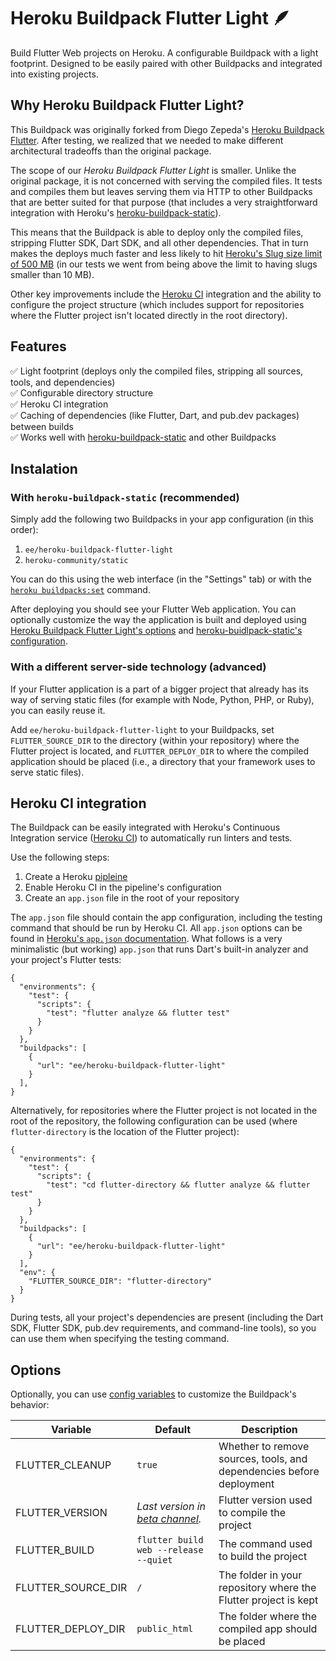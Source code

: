 # Heroku Buildpack Flutter Light 🪶
Build Flutter Web projects on Heroku. A configurable Buildpack with a light footprint. Designed to be easily paired with other Buildpacks and integrated into existing projects.

## Why Heroku Buildpack Flutter Light?
This Buildpack was originally forked from Diego Zepeda's [Heroku Buildpack Flutter](https://github.com/diezep/heroku-buildpack-flutter). After testing, we realized that we needed to make different architectural tradeoffs than the original package. 

The scope of our *Heroku Buildpack Flutter Light* is smaller. Unlike the original package, it is not concerned with serving the compiled files. It tests and compiles them but leaves serving them via HTTP to other Buildpacks that are better suited for that purpose (that includes a very straightforward integration with Heroku's [heroku-buildpack-static](https://github.com/heroku/heroku-buildpack-static)).

This means that the Buildpack is able to deploy only the compiled files, stripping Flutter SDK, Dart SDK, and all other dependencies. That in turn makes the deploys much faster and less likely to hit [Heroku's Slug size limit of 500 MB](https://devcenter.heroku.com/articles/slug-compiler#slug-size) (in our tests we went from being above the limit to having slugs smaller than 10 MB).

Other key improvements include the [Heroku CI](https://devcenter.heroku.com/articles/heroku-ci) integration and the ability to configure the project structure (which includes support for repositories where the Flutter project isn't located directly in the root directory).

## Features
✅ Light footprint (deploys only the compiled files, stripping all sources, tools, and dependencies) \
✅ Configurable directory structure \
✅ Heroku CI integration \
✅ Caching of dependencies (like Flutter, Dart, and pub.dev packages) between builds \
✅ Works well with [heroku-buildpack-static](https://github.com/heroku/heroku-buildpack-static) and other Buildpacks

## Instalation
### With `heroku-buildpack-static` (recommended)

Simply add the following two Buildpacks in your app configuration (in this order):

1. `ee/heroku-buildpack-flutter-light`
2. `heroku-community/static`

You can do this using the web interface (in the "Settings" tab) or with the [`heroku buildpacks:set`](https://devcenter.heroku.com/articles/buildpacks#setting-a-buildpack-on-an-application) command.

After deploying you should see your Flutter Web application. You can optionally customize the way the application is built and deployed using [Heroku Buildpack Flutter Light's options](#options) and [heroku-buidlpack-static's configuration](https://github.com/heroku/heroku-buildpack-static#configuration).

### With a different server-side technology (advanced)

If your Flutter application is a part of a bigger project that already has its way of serving static files (for example with Node, Python, PHP, or Ruby), you can easily reuse it.

Add `ee/heroku-buildpack-flutter-light` to your Buildpacks, set `FLUTTER_SOURCE_DIR` to the directory (within your repository) where the Flutter project is located, and `FLUTTER_DEPLOY_DIR` to where the compiled application should be placed (i.e., a directory that your framework uses to serve static files).

## Heroku CI integration
The Buildpack can be easily integrated with Heroku's Continuous Integration service ([Heroku CI](https://devcenter.heroku.com/articles/heroku-ci)) to automatically run linters and tests. 

Use the following steps:

1. Create a Heroku [pipleine](https://devcenter.heroku.com/articles/pipelines)
2. Enable Heroku CI in the pipeline's configuration
3. Create an `app.json` file in the root of your repository

The `app.json` file should contain the app configuration, including the testing command that should be run by Heroku CI. All `app.json` options can be found in [Heroku's `app.json` documentation](https://devcenter.heroku.com/articles/app-json-schema). What follows is a very minimalistic (but working) `app.json` that runs Dart's built-in analyzer and your project's Flutter tests:

```
{
  "environments": {
    "test": {
      "scripts": {
        "test": "flutter analyze && flutter test"
      }
    }
  },
  "buildpacks": [
    {
      "url": "ee/heroku-buildpack-flutter-light"
    }
  ],
}
```

Alternatively, for repositories where the Flutter project is not located in the root of the repository, the following configuration can be used (where `flutter-directory` is the location of the Flutter project):

```
{
  "environments": {
    "test": {
      "scripts": {
        "test": "cd flutter-directory && flutter analyze && flutter test"
      }
    }
  },
  "buildpacks": [
    {
      "url": "ee/heroku-buildpack-flutter-light"
    }
  ],
  "env": {
    "FLUTTER_SOURCE_DIR": "flutter-directory"
  }
}
```

During tests, all your project's dependencies are present (including the Dart SDK, Flutter SDK, pub.dev requirements, and command-line tools), so you can use them when specifying the testing command. 

## Options

Optionally, you can use [config variables](https://devcenter.heroku.com/articles/config-vars) to customize the Buildpack's behavior:

| Variable |  Default        |  Description
|----------|------------------| -------------------|
| FLUTTER_CLEANUP | `true` | Whether to remove sources, tools, and dependencies before deployment |
| FLUTTER_VERSION | *Last version in [beta channel](https://flutter.dev/docs/development/tools/sdk/releases?tab=linux).* | Flutter version used to compile the project
| FLUTTER_BUILD | `flutter build web --release --quiet` | The command used to build the project | 
| FLUTTER_SOURCE_DIR | `/` | The folder in your repository where the Flutter project is kept |
| FLUTTER_DEPLOY_DIR | `public_html` | The folder where the compiled app should be placed |
